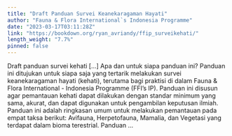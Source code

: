 ```yaml
---
title: "Draft Panduan Survei Keanekaragaman Hayati"
author: "Fauna & Flora International`s Indonesia Programme"
date: "2023-03-17T03:11:28Z"
link: "https://bookdown.org/ryan_avriandy/ffip_surveikehati/"
length_weight: "7.7%"
pinned: false
---
```


Draft panduan survei kehati [...] Apa dan untuk siapa panduan ini? Panduan ini ditujukan untuk siapa saja yang tertarik melakukan survei keanekaragaman hayati (kehati), terutama bagi praktisi di dalam Fauna & Flora International - Indonesia Programme (FFI’s IP). Panduan ini disusun agar pemantauan kehati dapat dilakukan dengan standar minimum yang sama, akurat, dan dapat digunakan untuk pengambilan keputusan ilmiah. Panduan ini adalah ringkasan umum untuk melakukan pemantauan pada empat taksa berikut: Avifauna, Herpetofauna, Mamalia, dan Vegetasi yang terdapat dalam bioma terestrial. Panduan ...
